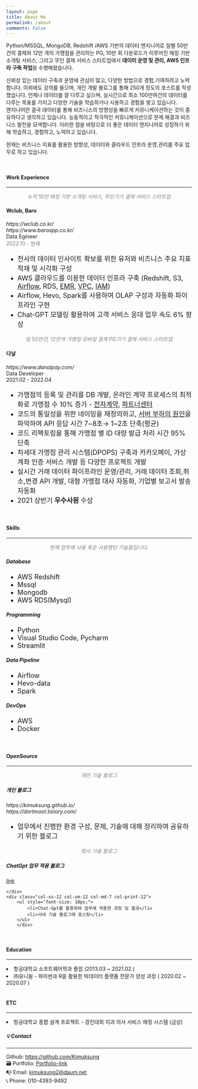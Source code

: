 ```yaml
---
layout: page
title: About Me
permalink: /about
comments: False
---
```


<div class="row justify-content-between">
<div class="col-md-8 pr-5">

<p>
Python/MSSQL, MongoDB, Redshift /AWS 기반의 데이터 엔지니어로 일별 50만 건의 결제와 12만 개의 가맹점을 관리하는 PG, 10만 회 다운로드가 이루어진 매칭 기반 소개팅 서비스, 그리고 무인 결제 서비스 스타트업에서 <strong>데이터 운영 및 관리, AWS 인프라 구축 작업</strong>을 수행해왔습니다.  
</p>

<p>
신뢰성 있는 데이터 구축과 운영에 관심이 많고, 다양한 방법으로 경험,기여하려고 노력합니다. 이외에도 강의를 들으며, 개인 개발 블로그를 통해 250개 정도의 포스트를 작성했습니다. 언제나 데이터를 잘 다루고 싶으며, 실시간으로 최소 100만여건의 데이터를 다루는 목표를 가지고 다양한 기술을 학습하거나 사용하고 경험을 쌓고 있습니다.<br>
엔지니어란 결국 데이터를 통해 비즈니스의 방향성을 빠르게 커뮤니케이션하는 것이 중요하다고 생각하고 있습니다. 능동적이고 적극적인 커뮤니케이션으로 문제 해결과 비즈니스 발전을 모색합니다. 이러한 점을 바탕으로 더 좋은 데이터 엔지니어로 성장하기 위해 학습하고, 경험하고, 노력하고 있습니다.
</p>

<p>
현재는 비즈니스 지표를 활용한 방향성, 데이터와 클라우드 인프라 운영,관리를 주요 업무로 하고 있습니다.
</p>

<br>
<!-- <p class="mb-5"><img class="shadow-lg" src="{{site.baseurl}}/assets/images/mediumish-jekyll-template.png" alt="jekyll template mediumish" /></p>-->
<h4>Work Experience</h4>
<hr>
<div class="subheading mb-3" style="color: gray; text-align: center; font-style: italic;">누적 10만 매칭 기반 소개팅 서비스, 무인기기 결제 서비스 스타트업</div>
<div class="row clearfix">
    <div class="col-xs-12 col-sm-12 col-md-5 no-print">
        <h4 class="mb-0">Wclub, Baro</h4>
        <div style="font-style: italic; margin-bottom: 0px;">https://wclub.co.kr/</div>
        <div style="font-style: italic;">https://www.baroapp.co.kr/</div>
        <div class="subheading mb-3" >Data Egineer</div>
        <div class="subheading mb-3" style="color: gray;">2022.10 - 현재</div>
    </div>
<div class="col-xs-12 col-sm-12 col-md-7 col-print-12">
    <ul style="font-size: 18px;">
        <li>전사의 데이터 인사이트 확보를 위한 유저와 비즈니스 주요 지표 적재 및 시각화 구성</li>
        <li>AWS 클라우드를 이용한 데이터 인프라 구축 (Redshift, S3, <a href="https://kimuksung.github.io/mwaa-install/">Airflow</a>, RDS, <a href="https://kimuksung.github.io/1.1_install_spark/">EMR</a>, <a href="https://kimuksung.github.io/aws-network/">VPC</a>, <a href="https://kimuksung.github.io/aws-credentials/">IAM</a>)</li>
        <li>Airflow, Hevo, Spark를 사용하여 OLAP 구성과 자동화 파이프라인 구현</li>
        <li>Chat-GPT 모델링 활용하여 고객 서비스 응대 업무 속도 6% 향상</li>
    </ul>
    </div>
</div>
<div class="subheading mb-3" style="color: gray; text-align: center; font-style: italic;">일 50만건, 12만개 가맹점 모바일 결제 PG기기 결제 서비스 스타트업</div>
<div class="row clearfix">
    <div class="col-xs-12 col-sm-12 col-md-5 no-print">
        <h4 class="mb-0">다날</h4>
        <div style="font-style: italic; margin-bottom: 0px;">https://www.danalpay.com/</div>
        <div class="subheading mb-3" >Data Developer</div>
        <div class="subheading mb-3">2021.02 - 2022.04</div>
    </div>
<div class="col-xs-12 col-sm-12 col-md-7 col-print-12">
    <ul style="font-size: 18px;">
        <li>가맹점의 등록 및 관리를 DB 개발, 온라인 계약 프로세스의 최적화로 가맹점 수 10% 증가 - <a href="https://contract.danalpay.com/std/regist">전자계약</a>, <a href="https://partner.danalpay.com/account/login?next=%2F">파트너센터</a></li>
        <li>코드의 통일성을 위한 네이밍을 재정의하고, <a href="https://kimuksung.github.io/database-장애처리">서버 부하의 원인</a>을 파악하여 API 응답 시간 7~8초→ 1~2초 단축(평균)</li>
        <li>코드 리팩토링을 통해 가맹점 별 ID 대량 발급 처리 시간 95% 단축</li>
        <li>차세대 가맹점 관리 시스템(DPOPS) 구축과 카카오페이, 가상 계좌 인증 서비스 개발 등 다양한 프로젝트 개발</li>
        <li>실시간 거래 데이터 파이프라인 운영/관리, 거래 데이터 조회,취소,변경 API 개발, 대형 가맹점 대사 자동화, 기업별 보고서 발송 자동화</li>
        <li>2021 상반기 <strong>우수사원</strong> 수상</li>
    </ul>
    </div>
</div>
<br>

<h4>Skills</h4>
<hr>
<div class="subheading mb-3" style="color: gray; text-align: center; font-style: italic;">현재 업무에 사용 혹은 사용했던 기술들입니다.</div>
<div class="row clearfix">
    <div class="col-xs-12 col-sm-12 col-md-5 no-print">
        <h5 class="mb-0">Database</h5>
    </div>
    <div class="col-xs-12 col-sm-12 col-md-7 col-print-12">
        <ul style="font-size: 18px;">
            <li>AWS Redshift</li>
            <li>Mssql</li>
            <li>Mongodb</li>
            <li>AWS RDS(Mysql)</li>
        </ul>
        </div>
    <div class="col-xs-12 col-sm-12 col-md-5 no-print">
        <h5 class="mb-0">Programming</h5>
    </div>
    <div class="col-xs-12 col-sm-12 col-md-7 col-print-12">
        <ul style="font-size: 18px;">
            <li>Python</li>
            <li>Visual Studio Code, Pycharm</li>
            <li>Streamlit</li>
        </ul>
        </div>
    <div class="col-xs-12 col-sm-12 col-md-5 no-print">
        <h5 class="mb-0">Data Pipeline</h5>
    </div>
    <div class="col-xs-12 col-sm-12 col-md-7 col-print-12">
        <ul style="font-size: 18px;">
            <li>Airflow</li>
            <li>Hevo-data</li>
            <li>Spark</li>
        </ul>
        </div>
    <div class="col-xs-12 col-sm-12 col-md-5 no-print">
        <h5 class="mb-0">DevOps</h5>
    </div>
    <div class="col-xs-12 col-sm-12 col-md-7 col-print-12">
        <ul style="font-size: 18px;">
            <li>AWS</li>
            <li>Docker</li>
        </ul>
        </div>
</div>
<br>

<h4>OpenSource</h4>
<hr>
<div class="subheading mb-3" style="color: gray; text-align: center; font-style: italic;">개인 기술 블로그</div>
<div class="row clearfix">
    <div class="col-xs-12 col-sm-12 col-md-5 no-print">
        <h5 class="mb-0">개인 블로그</h5>
        <div style="font-style: italic; margin-bottom: 0px;">https://kimuksung.github.io/</div>
        <div style="font-style: italic; margin-bottom: 0px;">https://dortmoot.tistory.com/</div>
    </div>
    <div class="col-xs-12 col-sm-12 col-md-7 col-print-12">
        <ul style="font-size: 18px;">
            <li>업무에서 진행한 환경 구성, 문제, 기술에 대해 정리하여 공유하기 위한 블로그</li>
        </ul>
        </div>
</div>

<div class="subheading mb-3" style="color: gray; text-align: center; font-style: italic;">회사 기술 블로그</div>
<div class="row clearfix">
    <div class="col-xs-12 col-sm-12 col-md-5 no-print">
        <h5 class="mb-0">ChatGpt 업무 적용 블로그</h5>
        <div style="font-style: italic; margin-bottom: 0px;"><a href="https://techblog.wclub.co.kr/posts/0020.apply-chatGPT/ChatGPT%20%EB%A5%BC%20%EC%97%85%EB%AC%B4%EC%97%90%20%EC%A0%81%EC%9A%A9%ED%95%B4%EB%B3%B8%EB%8B%A4%EB%A9%B4" target="_blank">link</a></div>

    </div>
    <div class="col-xs-12 col-sm-12 col-md-7 col-print-12">
        <ul style="font-size: 18px;">
            <li>Chat-Gpt를 활용하여 업무에 적용한 과정 및 결과</li>
            <li>사내 기술 블로그에 포스팅</li>
        </ul>
        </div>
</div>
<br>

<h4>Education</h4>
<hr>
<div>
    <li>항공대학교 소프트웨어학과 졸업 (2013.03 ~ 2021.02.)</li>
    <li>㈜유니윌  - 파이썬과 R을 활용한 빅데이터 플랫폼 전문가 양성 과정 ( 2020.02 ~ 2020.07 )</li>
</div>
<br>

<h4>ETC</h4>
<hr>
<div>
    <li>항공대학교 종합 설계 프로젝트 - 경진대회 치과 의사 서비스 매칭 시스템 (금상)</li>
</div>

</div>




<div class="col-md-4">
<div class="sticky-top sticky-top-80">
<div class="contact">
<h5>💡 Contact</h5>
<hr>
<div class="contact-item">
    <i class="fab fa-github"></i> Github: <a href="https://github.com/Kimuksung" target="_blank">https://github.com/Kimuksung</a>
</div>
<div class="contact-item">
    🗃️ Portfolio: <a href="https://economic-element-fbb.notion.site/9e87314fa5f142298afecf6c12b91f65" target="_blank">Portfolio-link</a>
</div>
<div class="contact-item">
    📭 Email: <a href="mailto:kimuksung2@daum.net">kimuksung2@daum.net</a>
</div>
<div class="contact-item">
    📞 Phone: 010-4393-9492
</div>


</div>
</div>
</div>
</div>

